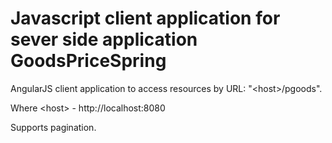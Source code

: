 # Javascript client application for sever side application GoodsPriceSpring

AngularJS client application to access resources by URL:  "&lt;host>/pgoods".

Where &lt;host> - http://localhost:8080

Supports pagination.

